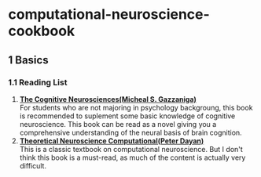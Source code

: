 # computational-neuroscience-cookbook
## 1 Basics 
### 1.1 Reading List  
1. **[The Cognitive Neurosciences(Micheal S. Gazzaniga)](books/Gazzaniga.%20The%20Cognitive%20Neurosciences.pdf)**<br>
   For students who are not majoring in psychology backgroung, this book is recommended to suplement some basic knowledge of cognitive neuroscience. This book can be read as a novel giving you a comprehensive understanding of the neural basis of brain cognition.
2. **[Theoretical Neuroscience Computational(Peter Dayan)](books/Theoretical%20Neuroscience%20Computational%20and%20Mathematical%20Modeling%20of%20Neural%20Systems%20-%20%20Peter%20Dayan,%20L.%20F.%20Abbott.pdf)**<br>
    This is a classic textbook on computational neuroscience. But I don't think this book is a must-read, as much of the content is actually very difficult.
  